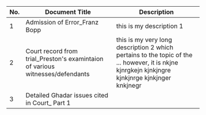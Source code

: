 | No. | Document Title | Description |
| --- | --- |  --- |
| 1 | Admission of Error_Franz Bopp  | this is my description 1 | 
| 2 | Court record from trial_Preston's examintaion of various witnesses/defendants | this is my very long description 2 which pertains to the topic of the ... however, it is nkjne kjnrgkejn kjnkjngre kjnkjnrge kjnkjnger knkjnegr  | 
| 3 | Detailed Ghadar issues cited in Court_ Part 1 | 
